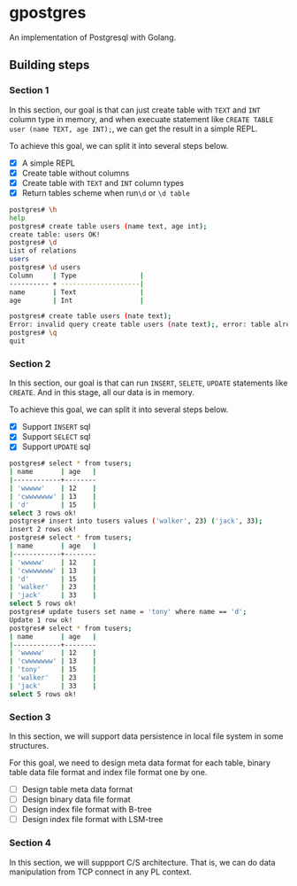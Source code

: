 # gpostgres
An implementation of Postgresql with Golang.

## Building steps
### Section 1

In this section, our goal is that can just create table with `TEXT` and `INT` column type in memory, and when execuate statement like `CREATE TABLE user (name TEXT, age INT);`, we can get the result in a simple REPL.

To achieve this goal, we can split it into several steps below.

- [x] A simple REPL
- [x] Create table without columns
- [x] Create table with `TEXT` and `INT` column types
- [x] Return tables scheme when run`\d` or `\d table`

```bash
postgres# \h
help
postgres# create table users (name text, age int);
create table: users OK!
postgres# \d
List of relations
users
postgres# \d users
Column     | Type                |
---------- + --------------------|
name       | Text                |
age        | Int                 |

postgres# create table users (nate text);
Error: invalid query create table users (nate text);, error: table already existed
postgres# \q  
quit
```
### Section 2

In this section, our goal is that can run `INSERT`, `SELETE`, `UPDATE` statements like `CREATE`. And in this stage, all our data is in memory.

To achieve this goal, we can split it into several steps below.

- [x] Support `INSERT` sql
- [x] Support `SELECT` sql
- [x] Support `UPDATE` sql

```bash
postgres# select * from tusers;
| name       | age   | 
|------------+--------
| 'wwwww'    | 12    | 
| 'cwwwwwww' | 13    | 
| 'd'        | 15    | 
select 3 rows ok!
postgres# insert into tusers values ('walker', 23) ('jack', 33);
insert 2 rows ok!
postgres# select * from tusers;
| name       | age   | 
|------------+--------
| 'wwwww'    | 12    | 
| 'cwwwwwww' | 13    | 
| 'd'        | 15    | 
| 'walker'   | 23    | 
| 'jack'     | 33    | 
select 5 rows ok!
postgres# update tusers set name = 'tony' where name == 'd';
Update 1 row ok!
postgres# select * from tusers;
| name       | age   | 
|------------+--------
| 'wwwww'    | 12    | 
| 'cwwwwwww' | 13    | 
| 'tony'     | 15    | 
| 'walker'   | 23    | 
| 'jack'     | 33    | 
select 5 rows ok!
 ```

### Section 3

In this section, we will support data persistence in local file system in some structures.

For this goal, we need to design meta data format for each table, binary table data file format and index file format one by one.

- [ ] Design table meta data format
- [ ] Design binary data file format
- [ ] Design index file format with B-tree
- [ ] Design index file format with LSM-tree

### Section 4

In this section, we will suppport C/S architecture. That is, we can do data manipulation from TCP connect in any PL context.
